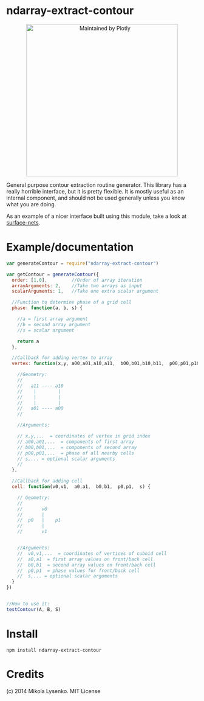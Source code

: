 ndarray-extract-contour
=======================

<div align="center">
  <a href="https://dash.plotly.com/project-maintenance">
    <img src="https://dash.plotly.com/assets/images/maintained-by-plotly.png" width="400px" alt="Maintained by Plotly">
  </a>
</div>

General purpose contour extraction routine generator.  This library has a really horrible interface, but it is pretty flexible.  It is mostly useful as an internal component, and should not be used generally unless you know what you are doing.

As an example of a nicer interface built using this module, take a look at [surface-nets](https://github.com/mikolalysenko/surface-nets).

# Example/documentation

```javascript
var generateContour = require("ndarray-extract-contour")

var getContour = generateContour({
  order: [1,0],         //Order of array iteration
  arrayArguments: 2,    //Take two arrays as input
  scalarArguments: 1,   //Take one extra scalar argument

  //Function to determine phase of a grid cell
  phase: function(a, b, s) { 

    //a = first array argument
    //b = second array argument
    //s = scalar argument

    return a
  },

  //Callback for adding vertex to array
  vertex: function(x,y, a00,a01,a10,a11,  b00,b01,b10,b11,  p00,p01,p10,p11, s) {

    //Geometry:
    //
    //   a11 ---- a10
    //    |        |
    //    |        |
    //    |        |
    //   a01 ---- a00
    //

    //Arguments:

    // x,y,...  = coordinates of vertex in grid index
    // a00,a01,...  = components of first array
    // b00,b01,...  = components of second array
    // p00,p01,...  = phase of all nearby cells
    // s,... = optional scalar arguments
    //
  },

  //Callback for adding cell
  cell: function(v0,v1,  a0,a1,  b0,b1,  p0,p1,  s) {

    // Geometry:
    //
    //       v0
    //       |
    //  p0   |    p1
    //       |
    //       v1


    //Arguments:
    //  v0,v1,...  = coordinates of vertices of cuboid cell
    //  a0,a1  = first array values on front/back cell
    //  b0,b1  = second array values on front/back cell
    //  p0,p1  = phase values for front/back cell
    //  s,... = optional scalar arguments
  }
})


//How to use it:
testContour(A, B, S)
```

# Install

```
npm install ndarray-extract-contour
```

# Credits
(c) 2014 Mikola Lysenko. MIT License

